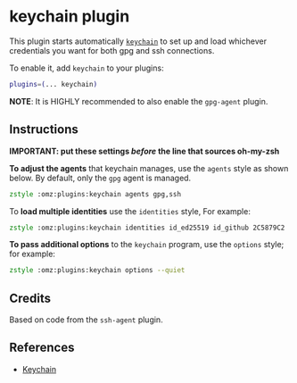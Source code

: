 # keychain plugin

This plugin starts automatically [`keychain`](https://www.funtoo.org/Keychain)
to set up and load whichever credentials you want for both gpg and ssh
connections.

To enable it, add `keychain` to your plugins:

```zsh
plugins=(... keychain)
```

**NOTE**: It is HIGHLY recommended to also enable the `gpg-agent` plugin.

## Instructions

**IMPORTANT: put these settings _before_ the line that sources oh-my-zsh**

**To adjust the agents** that keychain manages, use the `agents` style as
shown below. By default, only the `gpg` agent is managed.

```zsh
zstyle :omz:plugins:keychain agents gpg,ssh
```

To **load multiple identities** use the `identities` style, For example:

```zsh
zstyle :omz:plugins:keychain identities id_ed25519 id_github 2C5879C2
```

**To pass additional options** to the `keychain` program, use the
`options` style; for example:

```zsh
zstyle :omz:plugins:keychain options --quiet
```

## Credits

Based on code from the `ssh-agent` plugin.

## References

- [Keychain](https://www.funtoo.org/Keychain)
